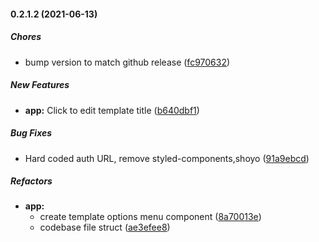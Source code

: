 #### 0.2.1.2 (2021-06-13)

##### Chores

*  bump version to match github release ([fc970632](https://github.com/soulsam480/pdf-donkey/commit/fc97063286f0577759f30c1196421f6467860a7c))

##### New Features

* **app:**  Click to edit template title ([b640dbf1](https://github.com/soulsam480/pdf-donkey/commit/b640dbf124fccbd79f711f294ecbeb73c55e41f3))

##### Bug Fixes

*  Hard coded auth URL, remove styled-components,shoyo ([91a9ebcd](https://github.com/soulsam480/pdf-donkey/commit/91a9ebcd01c7b468980f9658841ea551eb62a38f))

##### Refactors

* **app:**
  *  create template options menu component ([8a70013e](https://github.com/soulsam480/pdf-donkey/commit/8a70013e07524a82ee4d2d386b4d030b8562e268))
  *  codebase file struct ([ae3efee8](https://github.com/soulsam480/pdf-donkey/commit/ae3efee8448067d1cc158a1441b61e1df9371bf6))

